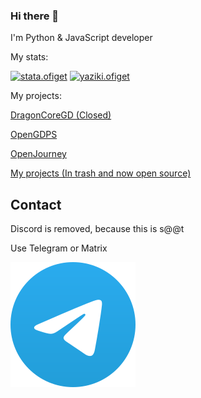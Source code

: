 ### Hi there 👋

I'm Python & JavaScript developer

My stats:

[![stata.ofiget](https://github-readme-stats.vercel.app/api?username=DragonFire1230&show_icons=true&theme=dark)]()
[![yaziki.ofiget](https://github-readme-stats.vercel.app/api/top-langs/?username=DragonFire1230&show_icons=true&theme=dark)]()

My projects:

[DragonCoreGD (Closed)](https://github.com/DragonFire1230/DragonCoreGD)

[OpenGDPS](https://github.com/DragonFire1230/OpenGDPS)

[OpenJourney](https://github.com/StableDiffusionPipeline)

[My projects (In trash and now open source)](https://github.com/DragonFire1230/dragonfire-source-code-archive)

## Contact

Discord is removed, because this is s@@t

Use Telegram or Matrix

[![Telegram](Logo.svg)](https://t.me/dragonfire0159)

